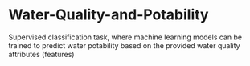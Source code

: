 # Water-Quality-and-Potability
Supervised classification task, where machine learning models can be trained to predict water potability based on the provided water quality attributes (features)
